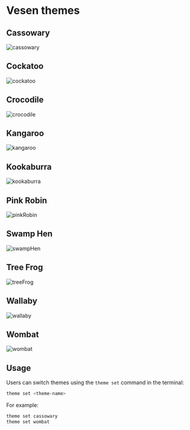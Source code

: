 # Vesen themes

## Cassowary
![cassowary](screenshots/cassowary.png)

## Cockatoo
![cockatoo](screenshots/cockatoo.png)

## Crocodile
![crocodile](screenshots/crocodile.png)

## Kangaroo
![kangaroo](screenshots/kangaroo.png)

## Kookaburra
![kookaburra](screenshots/kookaburra.png)

## Pink Robin
![pinkRobin](screenshots/pinkRobin.png)

## Swamp Hen
![swampHen](screenshots/swampHen.png)

## Tree Frog
![treeFrog](screenshots/treeFrog.png)

## Wallaby
![wallaby](screenshots/wallaby.png)

## Wombat
![wombat](screenshots/wombat.png)


## Usage

Users can switch themes using the `theme set` command in the terminal:
```bash
theme set <theme-name>
```

For example:
```bash
theme set cassowary
theme set wombat
```